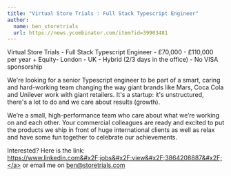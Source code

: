 ```yaml
---
title: "Virtual Store Trials : Full Stack Typescript Engineer"
author:
  name: ben_storetrials
  url: https://news.ycombinator.com/item?id=39903481
---
```

Virtual Store Trials - Full Stack Typescript Engineer - £70,000 - £110,000 per year + Equity- London - UK - Hybrid (2&#x2F;3 days in the office) - No VISA sponsorship

We&#x27;re looking for a senior Typescript engineer to be part of a smart, caring and hard-working team changing the way giant brands like Mars, Coca Cola and Unilever work with giant retailers. It&#x27;s a startup: it&#x27;s unstructured, there&#x27;s a lot to do and we care about results (growth).

We’re a small, high-performance team who care about what we’re working on and each other. Your commercial colleagues are ready and excited to put the products we ship in front of huge international clients as well as relax and have some fun together to celebrate our achievements.

Interested? Here is the link: <a href="https:&#x2F;&#x2F;www.linkedin.com&#x2F;jobs&#x2F;view&#x2F;3864208887&#x2F;" rel="nofollow">https:&#x2F;&#x2F;www.linkedin.com&#x2F;jobs&#x2F;view&#x2F;3864208887&#x2F;</a> or email me on ben@storetrials.com
